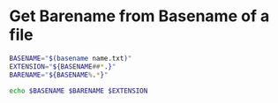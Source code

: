 # Get Barename from Basename of a file

```bash
BASENAME="$(basename name.txt)"
EXTENSION="${BASENAME##*.}"
BARENAME="${BASENAME%.*}"

echo $BASENAME $BARENAME $EXTENSION
```
